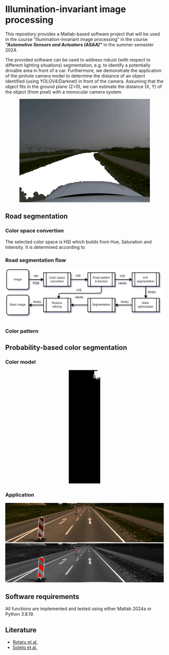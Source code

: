 # Illumination-invariant image processing
This repository provides a Matlab-based software project that will be used in the course "Illumination-invariant image processing" in the course ***"Automotive Sensors and Actuators (ASAA)"*** in the summer semester 2024. 

The provided software can be used to address robust (with respect to different lighting situations) segmentation, e.g. to identify a potentially drivable area in front of a car. Furthermore, we demonstrate the application of the pinhole camera model to determine the distance of an object identified (using YOLOV4/Darknet) in front of the camera. Assuming that the object fits in the ground plane (Z=0), we can estimate the distance (X, Y) of the object (from pixel) with a monocular camera system. 

<p align="center">
  <img src="https://raw.githubusercontent.com/schneider-daniel/ASAA/master/doc/segmentation_1.gif" alt="Road segmentation and object detection">
</p>

## Road segmentation

### Color space convertion
The selected color space is HSI which builds from Hue, Saturation and Intensity. It is determined according to 
### Road segmentation flow
<p align="center">
    <img src="https://raw.githubusercontent.com/schneider-daniel/ASAA/master/doc/principle_flow-road_segmentation.png">
</p>

### Color pattern

## Probability-based color segmentation

### Color model
<p align="center">
    <img src="./color_model/cm_red.png" width=100px>
</p>

### Application
<p align="center">
  <img src="./color_model/to_process.PNG">
  <img src="./color_model/applied_cm.png">
</p>

## Software requirements
All functions are implemented and tested using either Matlab 2024a or Python 3.8.19.

## Literature
- [Rotaru et al.](https://link.springer.com/article/10.1007/s11554-008-0078-9)
- [Sotelo et al.](https://link.springer.com/article/10.1023/B:AURO.0000008673.96984.28)
